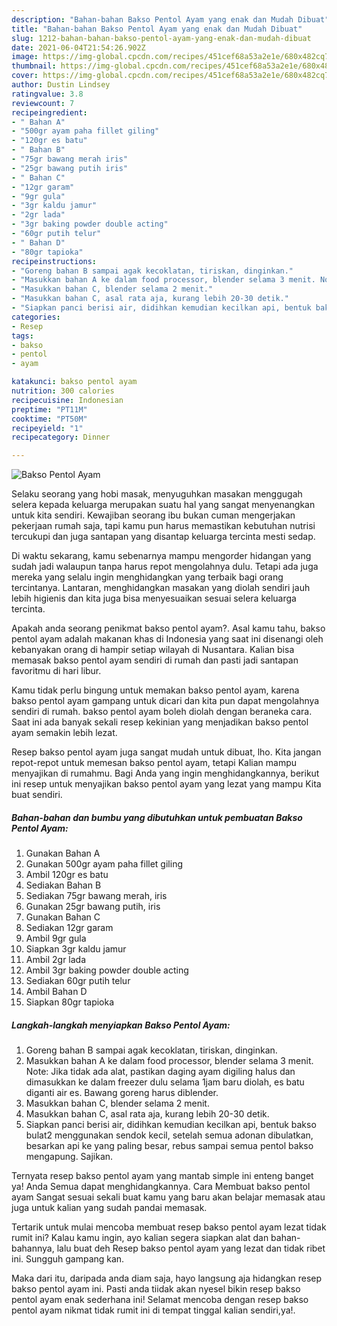 ```yaml
---
description: "Bahan-bahan Bakso Pentol Ayam yang enak dan Mudah Dibuat"
title: "Bahan-bahan Bakso Pentol Ayam yang enak dan Mudah Dibuat"
slug: 1212-bahan-bahan-bakso-pentol-ayam-yang-enak-dan-mudah-dibuat
date: 2021-06-04T21:54:26.902Z
image: https://img-global.cpcdn.com/recipes/451cef68a53a2e1e/680x482cq70/bakso-pentol-ayam-foto-resep-utama.jpg
thumbnail: https://img-global.cpcdn.com/recipes/451cef68a53a2e1e/680x482cq70/bakso-pentol-ayam-foto-resep-utama.jpg
cover: https://img-global.cpcdn.com/recipes/451cef68a53a2e1e/680x482cq70/bakso-pentol-ayam-foto-resep-utama.jpg
author: Dustin Lindsey
ratingvalue: 3.8
reviewcount: 7
recipeingredient:
- " Bahan A"
- "500gr ayam paha fillet giling"
- "120gr es batu"
- " Bahan B"
- "75gr bawang merah iris"
- "25gr bawang putih iris"
- " Bahan C"
- "12gr garam"
- "9gr gula"
- "3gr kaldu jamur"
- "2gr lada"
- "3gr baking powder double acting"
- "60gr putih telur"
- " Bahan D"
- "80gr tapioka"
recipeinstructions:
- "Goreng bahan B sampai agak kecoklatan, tiriskan, dinginkan."
- "Masukkan bahan A ke dalam food processor, blender selama 3 menit. Note: Jika tidak ada alat, pastikan daging ayam digiling halus dan dimasukkan ke dalam freezer dulu selama 1jam baru diolah, es batu diganti air es. Bawang goreng harus diblender."
- "Masukkan bahan C, blender selama 2 menit."
- "Masukkan bahan C, asal rata aja, kurang lebih 20-30 detik."
- "Siapkan panci berisi air, didihkan kemudian kecilkan api, bentuk bakso bulat2 menggunakan sendok kecil, setelah semua adonan dibulatkan, besarkan api ke yang paling besar, rebus sampai semua pentol bakso mengapung. Sajikan."
categories:
- Resep
tags:
- bakso
- pentol
- ayam

katakunci: bakso pentol ayam 
nutrition: 300 calories
recipecuisine: Indonesian
preptime: "PT11M"
cooktime: "PT50M"
recipeyield: "1"
recipecategory: Dinner

---
```



![Bakso Pentol Ayam](https://img-global.cpcdn.com/recipes/451cef68a53a2e1e/680x482cq70/bakso-pentol-ayam-foto-resep-utama.jpg)

Selaku seorang yang hobi masak, menyuguhkan masakan menggugah selera kepada keluarga merupakan suatu hal yang sangat menyenangkan untuk kita sendiri. Kewajiban seorang ibu bukan cuman mengerjakan pekerjaan rumah saja, tapi kamu pun harus memastikan kebutuhan nutrisi tercukupi dan juga santapan yang disantap keluarga tercinta mesti sedap.

Di waktu  sekarang, kamu sebenarnya mampu mengorder hidangan yang sudah jadi walaupun tanpa harus repot mengolahnya dulu. Tetapi ada juga mereka yang selalu ingin menghidangkan yang terbaik bagi orang tercintanya. Lantaran, menghidangkan masakan yang diolah sendiri jauh lebih higienis dan kita juga bisa menyesuaikan sesuai selera keluarga tercinta. 



Apakah anda seorang penikmat bakso pentol ayam?. Asal kamu tahu, bakso pentol ayam adalah makanan khas di Indonesia yang saat ini disenangi oleh kebanyakan orang di hampir setiap wilayah di Nusantara. Kalian bisa memasak bakso pentol ayam sendiri di rumah dan pasti jadi santapan favoritmu di hari libur.

Kamu tidak perlu bingung untuk memakan bakso pentol ayam, karena bakso pentol ayam gampang untuk dicari dan kita pun dapat mengolahnya sendiri di rumah. bakso pentol ayam boleh diolah dengan beraneka cara. Saat ini ada banyak sekali resep kekinian yang menjadikan bakso pentol ayam semakin lebih lezat.

Resep bakso pentol ayam juga sangat mudah untuk dibuat, lho. Kita jangan repot-repot untuk memesan bakso pentol ayam, tetapi Kalian mampu menyajikan di rumahmu. Bagi Anda yang ingin menghidangkannya, berikut ini resep untuk menyajikan bakso pentol ayam yang lezat yang mampu Kita buat sendiri.

<!--inarticleads1-->

##### Bahan-bahan dan bumbu yang dibutuhkan untuk pembuatan Bakso Pentol Ayam:

1. Gunakan  Bahan A
1. Gunakan 500gr ayam paha fillet giling
1. Ambil 120gr es batu
1. Sediakan  Bahan B
1. Sediakan 75gr bawang merah, iris
1. Gunakan 25gr bawang putih, iris
1. Gunakan  Bahan C
1. Sediakan 12gr garam
1. Ambil 9gr gula
1. Siapkan 3gr kaldu jamur
1. Ambil 2gr lada
1. Ambil 3gr baking powder double acting
1. Sediakan 60gr putih telur
1. Ambil  Bahan D
1. Siapkan 80gr tapioka




<!--inarticleads2-->

##### Langkah-langkah menyiapkan Bakso Pentol Ayam:

1. Goreng bahan B sampai agak kecoklatan, tiriskan, dinginkan.
1. Masukkan bahan A ke dalam food processor, blender selama 3 menit. Note: Jika tidak ada alat, pastikan daging ayam digiling halus dan dimasukkan ke dalam freezer dulu selama 1jam baru diolah, es batu diganti air es. Bawang goreng harus diblender.
1. Masukkan bahan C, blender selama 2 menit.
1. Masukkan bahan C, asal rata aja, kurang lebih 20-30 detik.
1. Siapkan panci berisi air, didihkan kemudian kecilkan api, bentuk bakso bulat2 menggunakan sendok kecil, setelah semua adonan dibulatkan, besarkan api ke yang paling besar, rebus sampai semua pentol bakso mengapung. Sajikan.




Ternyata resep bakso pentol ayam yang mantab simple ini enteng banget ya! Anda Semua dapat menghidangkannya. Cara Membuat bakso pentol ayam Sangat sesuai sekali buat kamu yang baru akan belajar memasak atau juga untuk kalian yang sudah pandai memasak.

Tertarik untuk mulai mencoba membuat resep bakso pentol ayam lezat tidak rumit ini? Kalau kamu ingin, ayo kalian segera siapkan alat dan bahan-bahannya, lalu buat deh Resep bakso pentol ayam yang lezat dan tidak ribet ini. Sungguh gampang kan. 

Maka dari itu, daripada anda diam saja, hayo langsung aja hidangkan resep bakso pentol ayam ini. Pasti anda tiidak akan nyesel bikin resep bakso pentol ayam enak sederhana ini! Selamat mencoba dengan resep bakso pentol ayam nikmat tidak rumit ini di tempat tinggal kalian sendiri,ya!.

